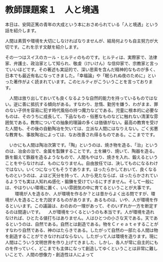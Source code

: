 # 教師課題案１　人と境遇

本日は、安岡正篤の青年の大成という本におさめられている「人と境遇」という話を紹介します。

人間は素質や環境を大切にしなければなりませんが、結局何よりも自主努力が大切です。これを示す文献を紹介します。

その一つはスイスのカール・ヒルティのものです。ヒルティは、実際家で、法律家、弁護士、政治家として知られ、敬虔（けいけん）な信仰家で、宗教家と言っていいほどです。その著述も実証的で、深い思索を含んだ精神的なものが多く、日本でも最近有名になってきました。「幸福論」や「眠られぬ夜のために」といった著作がよく読まれています。このヒルティがこういうことを言っております。

　人間は放り出しておいても良くなるような自然的能力を持っているものではない。逆に善に抵抗する傾向がある。すなわり、怠惰、勤労を嫌う、わがまま、罪のない子供を容易に犯す時代風俗の持つ魔力などである。児童に根本的に必要なものは、そのうちに成長して、下品なもの・俗悪なものなどに触れない清潔な雰囲気である。教育についての抽象的理論の多くは価値がない。最高の教育を受けた人間も、その後の自動陶冶を欠いては、立派な人間にはなりえない。ごく劣悪な教育も、事故陶冶によっては、なお改善され得るものである。ここまでです。

　いかにも人間は陶冶次第です。「陶」というのは、焼き物を造る、「治」というのは、冶金の治で、金属を製錬することです。土を練り、焼いて、陶器を造る。鉄を鍛えて鉄器を造るようなもので、人間もやはり、焼きを入れ、鍛えるということをやらなければ、ものになりません。自由放任では、決してものになるわけではない。いくつになってもそうであります。ほったらかしておいて、良くなるものというのは、よほど天分を持って、人から見たならば、ほったらかされているようでも実は人知れぬ感化・鍛錬を受けているにすぎません。そして一般には、やはりいい環境に置く、いい雰囲気の中に育てるということが大事です。
　
　環境が人を造るか、人が環境を作るか？とは昔からよく出る問ですが、環境が人を造ることを力説するものがあります。あるものは、いや、人が環境を作るといいます。この議論は、おのおの一理があって、そのいずれか一方を断定するのは間違いです。
　人が環境をつくるというのも本当です。人が環境を造れなければ、ひとたる値打ちはありません。人はひとつの小さな天である。天であるというのは、自然である。自然とは創造である。物をＣｒｅａｔｅすることがすなわり自然である、神のはたらきである。したがって自然の一部たる人間は物を創造することができなければならない。したがって人は環境を造ります。現に人間はこういう文明世界を作り上げてきました、しかし、各人が常に自主的にものを作っていく、どこまでも主体になって創造してゆくということは非常に難しいことで、人間の想像力・創造性は人によって

